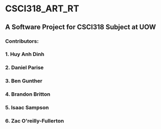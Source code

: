 # CSCI318_ART_RT
## A Software Project for CSCI318 Subject at UOW


### Contributors:
### 1. Huy Anh Dinh
### 2. Daniel Parise
### 3. Ben Gunther
### 4. Brandon Britton
### 5. Isaac Sampson
### 6. Zac O'reilly-Fullerton
